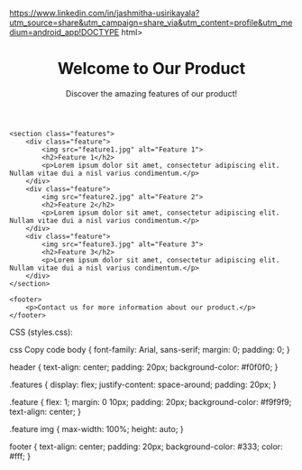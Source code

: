 https://www.linkedin.com/in/jashmitha-usirikayala?utm_source=share&utm_campaign=share_via&utm_content=profile&utm_medium=android_app!DOCTYPE html>
<html lang="en">
<head>
    <meta charset="UTF-8">
    <meta name="viewport" content="width=device-width, initial-scale=1.0">
    <title>Product Landing Page</title>
    <link rel="stylesheet" href="styles.css">
</head>
<body>
    <header>
        <h1>Welcome to Our Product</h1>
        <p>Discover the amazing features of our product!</p>
    </header>

    <section class="features">
        <div class="feature">
            <img src="feature1.jpg" alt="Feature 1">
            <h2>Feature 1</h2>
            <p>Lorem ipsum dolor sit amet, consectetur adipiscing elit. Nullam vitae dui a nisl varius condimentum.</p>
        </div>
        <div class="feature">
            <img src="feature2.jpg" alt="Feature 2">
            <h2>Feature 2</h2>
            <p>Lorem ipsum dolor sit amet, consectetur adipiscing elit. Nullam vitae dui a nisl varius condimentum.</p>
        </div>
        <div class="feature">
            <img src="feature3.jpg" alt="Feature 3">
            <h2>Feature 3</h2>
            <p>Lorem ipsum dolor sit amet, consectetur adipiscing elit. Nullam vitae dui a nisl varius condimentum.</p>
        </div>
    </section>

    <footer>
        <p>Contact us for more information about our product.</p>
    </footer>
</body>
</html>
CSS (styles.css):

css
Copy code
body {
    font-family: Arial, sans-serif;
    margin: 0;
    padding: 0;
}

header {
    text-align: center;
    padding: 20px;
    background-color: #f0f0f0;
}

.features {
    display: flex;
    justify-content: space-around;
    padding: 20px;
}

.feature {
    flex: 1;
    margin: 0 10px;
    padding: 20px;
    background-color: #f9f9f9;
    text-align: center;
}

.feature img {
    max-width: 100%;
    height: auto;
}

footer {
    text-align: center;
    padding: 20px;
    background-color: #333;
    color: #fff;
}
